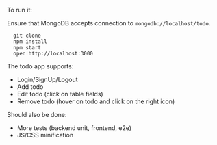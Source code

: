 To run it:

Ensure that MongoDB accepts connection to `mongodb://localhost/todo`.

```
  git clone
  npm install
  npm start
  open http://localhost:3000
```

The todo app supports:

- Login/SignUp/Logout
- Add todo
- Edit todo (click on table fields)
- Remove todo (hover on todo and click on the right icon)

Should also be done:
- More tests (backend unit, frontend, e2e)
- JS/CSS minification
